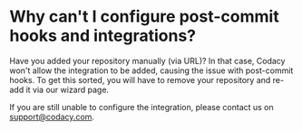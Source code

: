# Why can't I configure post-commit hooks and integrations?

Have you added your repository manually (via URL)? In that case, Codacy won't allow the integration to be added, causing the issue with post-commit hooks. To get this sorted, you will have to remove your repository and re-add it via our wizard page. 

If you are still unable to configure the integration, please contact us on <support@codacy.com>.
